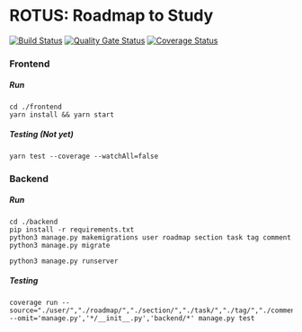 # ROTUS: Roadmap to Study
[![Build Status](https://travis-ci.org/swsnu/swpp2020-team6.svg?branch=master)](https://travis-ci.org/swsnu/swpp2020-team6)  [![Quality Gate Status](https://sonarcloud.io/api/project_badges/measure?project=swsnu_swpp2020-team6&metric=alert_status)](https://sonarcloud.io/dashboard?id=swsnu_swpp2020-team6) 
[![Coverage Status](https://coveralls.io/repos/github/swsnu/swpp2020-team6/badge.svg?branch=master)](https://coveralls.io/github/swsnu/swpp2020-team6?branch=master)

### Frontend

##### Run

```shell
cd ./frontend
yarn install && yarn start
```

##### Testing (Not yet)

```shell
yarn test --coverage --watchAll=false
```



### Backend

##### Run

```shell
cd ./backend
pip install -r requirements.txt
python3 manage.py makemigrations user roadmap section task tag comment
python3 manage.py migrate

python3 manage.py runserver	
```

##### Testing

```shell
coverage run --source="./user/","./roadmap/","./section/","./task/","./tag/","./comment/" --omit='manage.py','*/__init__.py','backend/*' manage.py test
```

